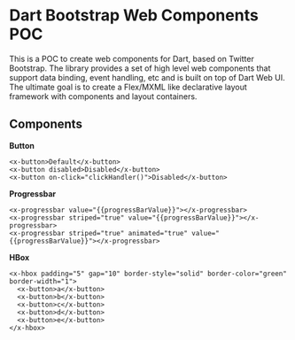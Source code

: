 Dart Bootstrap Web Components POC
=================================

This is a POC to create web components for Dart, based on Twitter Bootstrap. The library provides a set of high level web components that support data binding, event handling, etc and is built on top of Dart Web UI. The ultimate goal is to create a Flex/MXML like declarative layout framework with components and layout containers.

Components
----------

**Button**

```
<x-button>Default</x-button>
<x-button disabled>Disabled</x-button>
<x-button on-click="clickHandler()">Disabled</x-button>
```

**Progressbar**

```
<x-progressbar value="{{progressBarValue}}"></x-progressbar>
<x-progressbar striped="true" value="{{progressBarValue}}"></x-progressbar>
<x-progressbar striped="true" animated="true" value="{{progressBarValue}}"></x-progressbar>
```

**HBox**

```
<x-hbox padding="5" gap="10" border-style="solid" border-color="green" border-width="1">
  <x-button>a</x-button>
  <x-button>b</x-button>
  <x-button>c</x-button>
  <x-button>d</x-button>
  <x-button>e</x-button>
</x-hbox>
```
